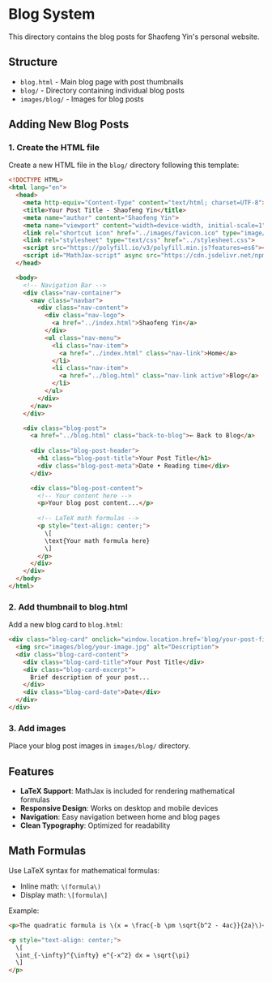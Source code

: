 # Blog System

This directory contains the blog posts for Shaofeng Yin's personal website.

## Structure

- `blog.html` - Main blog page with post thumbnails
- `blog/` - Directory containing individual blog posts
- `images/blog/` - Images for blog posts

## Adding New Blog Posts

### 1. Create the HTML file

Create a new HTML file in the `blog/` directory following this template:

```html
<!DOCTYPE HTML>
<html lang="en">
  <head>
    <meta http-equiv="Content-Type" content="text/html; charset=UTF-8">
    <title>Your Post Title - Shaofeng Yin</title>
    <meta name="author" content="Shaofeng Yin">
    <meta name="viewport" content="width=device-width, initial-scale=1">
    <link rel="shortcut icon" href="../images/favicon.ico" type="image/x-icon">
    <link rel="stylesheet" type="text/css" href="../stylesheet.css">
    <script src="https://polyfill.io/v3/polyfill.min.js?features=es6"></script>
    <script id="MathJax-script" async src="https://cdn.jsdelivr.net/npm/mathjax@3/es5/tex-mml-chtml.js"></script>
  </head>

  <body>
    <!-- Navigation Bar -->
    <div class="nav-container">
      <nav class="navbar">
        <div class="nav-content">
          <div class="nav-logo">
            <a href="../index.html">Shaofeng Yin</a>
          </div>
          <ul class="nav-menu">
            <li class="nav-item">
              <a href="../index.html" class="nav-link">Home</a>
            </li>
            <li class="nav-item">
              <a href="../blog.html" class="nav-link active">Blog</a>
            </li>
          </ul>
        </div>
      </nav>
    </div>

    <div class="blog-post">
      <a href="../blog.html" class="back-to-blog">← Back to Blog</a>
      
      <div class="blog-post-header">
        <h1 class="blog-post-title">Your Post Title</h1>
        <div class="blog-post-meta">Date • Reading time</div>
      </div>

      <div class="blog-post-content">
        <!-- Your content here -->
        <p>Your blog post content...</p>
        
        <!-- LaTeX math formulas -->
        <p style="text-align: center;">
          \[
          \text{Your math formula here}
          \]
        </p>
      </div>
    </div>
  </body>
</html>
```

### 2. Add thumbnail to blog.html

Add a new blog card to `blog.html`:

```html
<div class="blog-card" onclick="window.location.href='blog/your-post-filename.html'">
  <img src="images/blog/your-image.jpg" alt="Description">
  <div class="blog-card-content">
    <div class="blog-card-title">Your Post Title</div>
    <div class="blog-card-excerpt">
      Brief description of your post...
    </div>
    <div class="blog-card-date">Date</div>
  </div>
</div>
```

### 3. Add images

Place your blog post images in `images/blog/` directory.

## Features

- **LaTeX Support**: MathJax is included for rendering mathematical formulas
- **Responsive Design**: Works on desktop and mobile devices
- **Navigation**: Easy navigation between home and blog pages
- **Clean Typography**: Optimized for readability

## Math Formulas

Use LaTeX syntax for mathematical formulas:

- Inline math: `\(formula\)`
- Display math: `\[formula\]`

Example:
```html
<p>The quadratic formula is \(x = \frac{-b \pm \sqrt{b^2 - 4ac}}{2a}\)</p>

<p style="text-align: center;">
  \[
  \int_{-\infty}^{\infty} e^{-x^2} dx = \sqrt{\pi}
  \]
</p>
``` 